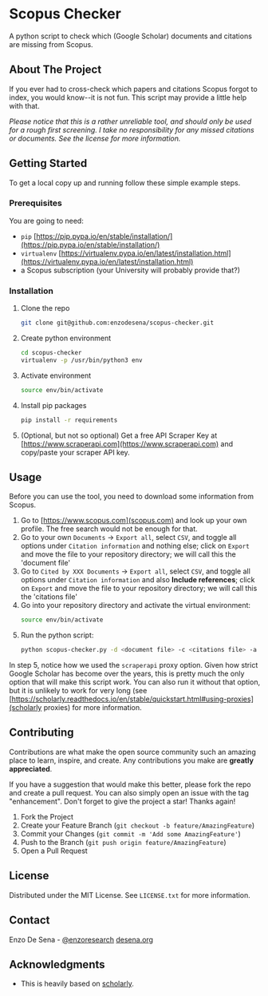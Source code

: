

# Scopus Checker
A python script to check which (Google Scholar) documents and citations are missing from Scopus.



## About The Project

If you ever had to cross-check which papers and citations Scopus forgot to index, you would know--it is not fun. This script may provide a little help with that. 

*Please notice that this is a rather unreliable tool, and should only be used for a rough first screening. I take no responsibility for any missed citations or documents. See the license for more information.*




## Getting Started

To get a local copy up and running follow these simple example steps.

### Prerequisites

You are going to need:
- `pip` [https://pip.pypa.io/en/stable/installation/](https://pip.pypa.io/en/stable/installation/)
- `virtualenv` [https://virtualenv.pypa.io/en/latest/installation.html](https://virtualenv.pypa.io/en/latest/installation.html)
- a Scopus subscription (your University will probably provide that?) 

### Installation

1. Clone the repo
   ```sh
   git clone git@github.com:enzodesena/scopus-checker.git
   ```
2. Create python environment
   ```sh
   cd scopus-checker
   virtualenv -p /usr/bin/python3 env
   ```
3. Activate environment
   ```sh
   source env/bin/activate
   ```
4. Install pip packages
   ```sh
   pip install -r requirements
   ```
5. (Optional, but not so optional) Get a free API Scraper Key at [https://www.scraperapi.com](https://www.scraperapi.com) and copy/paste your scraper API key. 



<!-- USAGE EXAMPLES -->
## Usage

Before you can use the tool, you need to download some information from Scopus. 

1. Go to [https://www.scopus.com](scopus.com) and look up your own profile. The free search would not be enough for that. 
2. Go to your own `Documents` -> `Export all`, select `CSV`, and toggle all options under `Citation information` and nothing else; click on `Export` and move the file to your repository directory; we will call this the 'document file'
3. Go to `Cited by XXX Documents` -> `Export all`, select `CSV`, and toggle all options under `Citation information` and also **Include references**; click on `Export` and move the file to your repository directory; we will call this the 'citations file'
4. Go into your repository directory and activate the virtual environment:
   ```sh
   source env/bin/activate
   ```
5. Run the python script:
   ```sh
   python scopus-checker.py -d <document file> -c <citations file> -a '<your name and surname>' -p scraperapi -k <your own scraper api key>
   ```

In step 5, notice how we used the `scraperapi` proxy option. Given how strict Google Scholar has become over the years, this is pretty much the only option that will make this script work. You can also run it without that option, but it is unlikely to work for very long (see [https://scholarly.readthedocs.io/en/stable/quickstart.html#using-proxies](scholarly proxies) for more information. 


<!-- CONTRIBUTING -->
## Contributing

Contributions are what make the open source community such an amazing place to learn, inspire, and create. Any contributions you make are **greatly appreciated**.

If you have a suggestion that would make this better, please fork the repo and create a pull request. You can also simply open an issue with the tag "enhancement".
Don't forget to give the project a star! Thanks again!

1. Fork the Project
2. Create your Feature Branch (`git checkout -b feature/AmazingFeature`)
3. Commit your Changes (`git commit -m 'Add some AmazingFeature'`)
4. Push to the Branch (`git push origin feature/AmazingFeature`)
5. Open a Pull Request


<!-- LICENSE -->
## License

Distributed under the MIT License. See `LICENSE.txt` for more information.


<!-- CONTACT -->
## Contact

Enzo De Sena - [@enzoresearch](https://twitter.com/EnzoResearch) [desena.org](https://desena.org) 




<!-- ACKNOWLEDGMENTS -->
## Acknowledgments

* This is heavily based on [scholarly](https://github.com/scholarly-python-package/scholarly).
